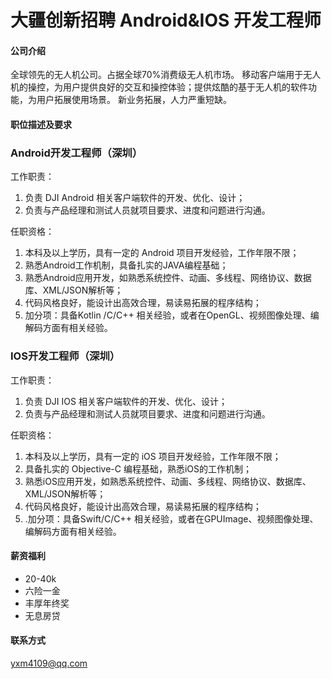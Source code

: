 大疆创新招聘 Android&IOS 开发工程师
==========

#### 公司介绍
全球领先的无人机公司。占据全球70%消费级无人机市场。
移动客户端用于无人机的操控，为用户提供良好的交互和操控体验；提供炫酷的基于无人机的软件功能，为用户拓展使用场景。
新业务拓展，人力严重短缺。

#### 职位描述及要求

### Android开发工程师（深圳）
工作职责：
1. 负责 DJI Android 相关客户端软件的开发、优化、设计；
2. 负责与产品经理和测试人员就项目要求、进度和问题进行沟通。

任职资格：
1. 本科及以上学历，具有一定的 Android 项目开发经验，工作年限不限；
2. 熟悉Android工作机制，具备扎实的JAVA编程基础；
3. 熟悉Android应用开发，如熟悉系统控件、动画、多线程、网络协议、数据库、XML/JSON解析等；
4. 代码风格良好，能设计出高效合理，易读易拓展的程序结构；
5. 加分项：具备Kotlin /C/C++ 相关经验，或者在OpenGL、视频图像处理、编解码方面有相关经验。

### IOS开发工程师（深圳）
工作职责：
1. 负责 DJI IOS 相关客户端软件的开发、优化、设计；
2. 负责与产品经理和测试人员就项目要求、进度和问题进行沟通。

任职资格：
1. 本科及以上学历，具有一定的 iOS 项目开发经验，工作年限不限；
2. 具备扎实的 Objective-C 编程基础，熟悉iOS的工作机制；
3. 熟悉iOS应用开发，如熟悉系统控件、动画、多线程、网络协议、数据库、XML/JSON解析等；
4. 代码风格良好，能设计出高效合理，易读易拓展的程序结构；
5. .加分项：具备Swift/C/C++ 相关经验，或者在GPUImage、视频图像处理、编解码方面有相关经验。

#### 薪资福利
- 20-40k
- 六险一金
- 丰厚年终奖
- 无息房贷

#### 联系方式
[yxm4109@qq.com](mailto:yxm4109@qq.com)
